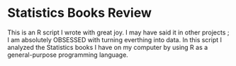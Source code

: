 # Statistics Books Review

This is an R script I wrote with great joy. I may have said it in other projects ;
I am absolutely OBSESSED with turning everthing into data. In this script I analyzed
 the Statistics books I have on my computer by using R as a general-purpose programming language.